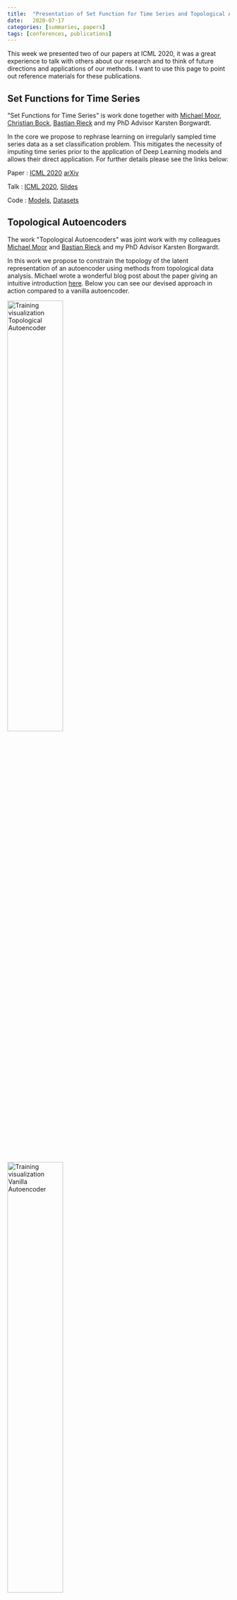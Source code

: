 ```yaml
---
title:  "Presentation of Set Function for Time Series and Topological Autoencoders at ICML 2020"
date:   2020-07-17
categories: [summaries, papers]
tags: [conferences, publications]
---
```


This week we presented two of our papers at ICML 2020, it was a great
experience to talk with others about our research and to think of future
directions and applications of our methods.  I want to use this page to point
out reference materials for these publications.

## Set Functions for Time Series

"Set Functions for Time Series" is work done together with [Michael
Moor](https://michaelmoor.ml/), [Christian Bock](christian.bock.ml), [Bastian
Rieck](https://bastian.rieck.me/) and my PhD Advisor Karsten Borgwardt.

In the core we propose to rephrase learning on irregularly sampled time series
data as a set classification problem. This mitigates the necessity of imputing
time series prior to the application of Deep Learning models and allows their
direct application.  For further details please see the links below:

Paper
: [ICML 2020](https://proceedings.icml.cc/static/paper_files/icml/2020/613-Paper.pdf) [arXiv](https://arxiv.org/abs/1909.12064)

Talk
: [ICML 2020](https://icml.cc/virtual/2020/poster/6545), [Slides](/assets/2020-07-16-ICML-SeFT-TopoAE/SeFT-slides.pdf)

Code
: [Models](https://github.com/BorgwardtLab/Set_Functions_for_Time_Series), [Datasets](https://github.com/ExpectationMax/medical_ts_datasets)

## Topological Autoencoders
The work "Topological Autoencoders" was joint work with my colleagues [Michael
Moor](https://michaelmoor.ml/) and [Bastian Rieck](https://bastian.rieck.me/)
and my PhD Advisor Karsten Borgwardt.

In this work we propose to constrain the topology of the  latent representation
of an autoencoder using methods from topological data analysis.
Michael wrote a wonderful blog post about the paper giving an intuitive
introduction [here](https://michaelmoor.ml/blog/topoae/main/).
Below you can see our devised approach in
action compared to a vanilla autoencoder.

<img alt="Training visualization Topological Autoencoder" src="/assets/2020-07-16-ICML-SeFT-TopoAE/topoae.gif" width="50%"> <img alt="Training visualization Vanilla Autoencoder" src="/assets/2020-07-16-ICML-SeFT-TopoAE/vanilla.gif" width="50%">

Paper
: [ICML 2020](https://proceedings.icml.cc/static/paper_files/icml/2020/613-Paper.pdf) [arXiv](https://arxiv.org/abs/1906.00722)

Talk
: [ICML 2020](https://icml.cc/virtual/2020/poster/5851), [Slides](/assets/2020-07-16-ICML-SeFT/TopoAE-slides.pdf)

Code
: [GitHub](https://github.com/BorgwardtLab/topological-autoencoders)

